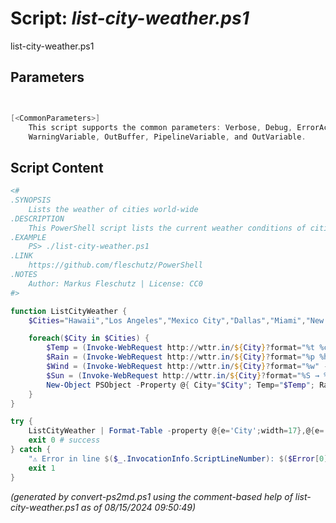 Script: *list-city-weather.ps1*
========================

list-city-weather.ps1 


Parameters
----------
```powershell


[<CommonParameters>]
    This script supports the common parameters: Verbose, Debug, ErrorAction, ErrorVariable, WarningAction, 
    WarningVariable, OutBuffer, PipelineVariable, and OutVariable.
```

Script Content
--------------
```powershell
<#
.SYNOPSIS
	Lists the weather of cities world-wide 
.DESCRIPTION
	This PowerShell script lists the current weather conditions of cities world-wide (west to east).
.EXAMPLE
	PS> ./list-city-weather.ps1
.LINK
	https://github.com/fleschutz/PowerShell
.NOTES
	Author: Markus Fleschutz | License: CC0
#>

function ListCityWeather {
	$Cities="Hawaii","Los Angeles","Mexico City","Dallas","Miami","New York","Rio de Janeiro","Paris","London","Berlin","Cape Town","Dubai","Mumbai","Singapore","Hong Kong","Perth","Peking","Tokyo","Sydney"

	foreach($City in $Cities) {
		$Temp = (Invoke-WebRequest http://wttr.in/${City}?format="%t %c " -UserAgent "curl" -useBasicParsing).Content
		$Rain = (Invoke-WebRequest http://wttr.in/${City}?format="%p %h" -UserAgent "curl" -useBasicParsing).Content
		$Wind = (Invoke-WebRequest http://wttr.in/${City}?format="%w" -UserAgent "curl" -useBasicParsing).Content
		$Sun = (Invoke-WebRequest http://wttr.in/${City}?format="%S → %s" -UserAgent "curl" -useBasicParsing).Content
		New-Object PSObject -Property @{ City="$City"; Temp="$Temp"; Rain="$Rain"; Wind="$Wind"; Sun="$Sun" }
	}
}

try {
	ListCityWeather | Format-Table -property @{e='City';width=17},@{e='Temp';width=13},@{e='Rain';width=15},@{e='Wind';width=12},@{e='Sun';width=20}
	exit 0 # success
} catch {
	"⚠️ Error in line $($_.InvocationInfo.ScriptLineNumber): $($Error[0])"
	exit 1
}
```

*(generated by convert-ps2md.ps1 using the comment-based help of list-city-weather.ps1 as of 08/15/2024 09:50:49)*
